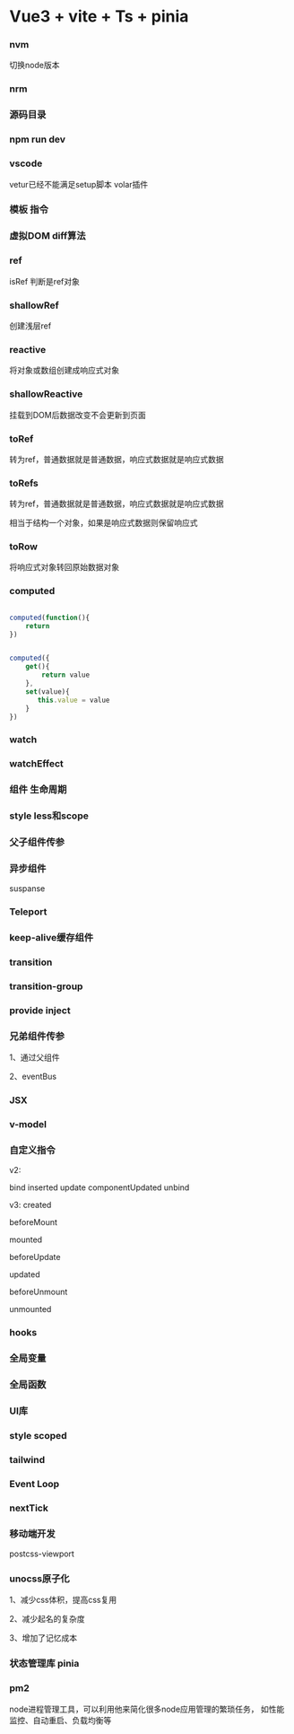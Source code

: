 # Vue3 + vite + Ts + pinia



### nvm
切换node版本


### nrm



### 源码目录


### npm run dev




### vscode

vetur已经不能满足setup脚本
volar插件




### 模板 指令


### 虚拟DOM diff算法




### ref

isRef
判断是ref对象



### shallowRef
创建浅层ref




### reactive

将对象或数组创建成响应式对象



### shallowReactive 

挂载到DOM后数据改变不会更新到页面


### toRef

转为ref，普通数据就是普通数据，响应式数据就是响应式数据




### toRefs

转为ref，普通数据就是普通数据，响应式数据就是响应式数据

相当于结构一个对象，如果是响应式数据则保留响应式




### toRow

将响应式对象转回原始数据对象




### computed

```js

computed(function(){
    return  
})


computed({
    get(){
        return value
    },
    set(value){
       this.value = value
    }
})


```


### watch




### watchEffect





### 组件  生命周期





### style less和scope





### 父子组件传参




###  异步组件

suspanse







### Teleport



### keep-alive缓存组件




### transition




### transition-group




### provide inject







### 兄弟组件传参

1、通过父组件





2、eventBus





### JSX




### v-model



### 自定义指令

v2:

bind
inserted
update
componentUpdated
unbind





v3:
created

beforeMount

mounted

beforeUpdate

updated

beforeUnmount

unmounted




 


### hooks




### 全局变量


### 全局函数

 


###  UI库


### style  scoped





### tailwind



### Event Loop


### nextTick



### 移动端开发


postcss-viewport



### unocss原子化

1、减少css体积，提高css复用

2、减少起名的复杂度

3、增加了记忆成本




### 状态管理库   pinia






### pm2

node进程管理工具，可以利用他来简化很多node应用管理的繁琐任务，
如性能监控、自动重启、负载均衡等


